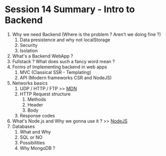 # Session 14 Summary - Intro to Backend

1. Why we need Backend (Where is the problem ? Aren't we doing fine ?)
   1. Data presistence and why not localStorage
   2. Security
   3. Isolation
2. What's a Backend WebApp ?
3. Fullstack ? What does such a fancy word mean ?
4. Forms of Implementing backend in web apps
   1. MVC (Classical SSR - Templating)
   2. API (Modern frameworks CSR and NodeJS)
5. Networks basics
   1. UDP / HTTP / FTP >> [MDN](https://developer.mozilla.org/en-US/docs/Web/HTTP/Overview)
   2. HTTP Request structure
      1. Methods
      2. Header
      3. Body
   3. Response codes
6. What's Node.js and Why we gonna use it ? >> [NodeJS](https://nodejs.org/en/about/)
7. Databases
   1. What and Why
   2. SQL or NO
   3. Possibilities
   4. Why MongoDB ?